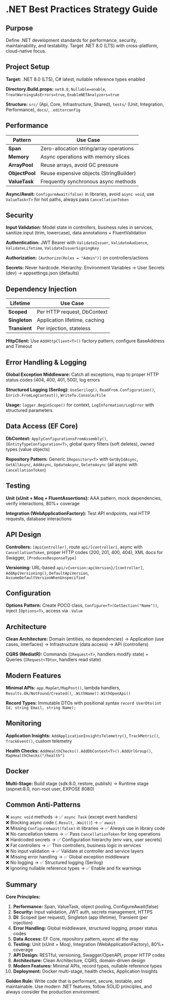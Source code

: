 # .NET Best Practices Strategy Guide

## Purpose
Define .NET development standards for performance, security, maintainability, and testability. Target .NET 8.0 (LTS) with cross-platform, cloud-native focus.

## Project Setup

**Target:** .NET 8.0 (LTS), C# latest, nullable reference types enabled

**Directory.Build.props:** `net8.0`, `Nullable=enable`, `TreatWarningsAsErrors=true`, `EnableNETAnalyzers=true`

**Structure:** `src/` (Api, Core, Infrastructure, Shared), `tests/` (Unit, Integration, Performance), `docs/`, `.editorconfig`

## Performance

| Pattern | Use Case |
|---------|----------|
| **Span<T>** | Zero-allocation string/array operations |
| **Memory<T>** | Async operations with memory slices |
| **ArrayPool<T>** | Reuse arrays, avoid GC pressure |
| **ObjectPool<T>** | Reuse expensive objects (StringBuilder) |
| **ValueTask<T>** | Frequently synchronous async methods |

**Async/Await:** `ConfigureAwait(false)` in libraries, avoid `async void`, use `ValueTask<T>` for hot paths, always pass `CancellationToken`

## Security

**Input Validation:** Model state in controllers, business rules in services, sanitize input (trim, lowercase), data annotations + FluentValidation

**Authentication:** JWT Bearer with `ValidateIssuer`, `ValidateAudience`, `ValidateLifetime`, `ValidateIssuerSigningKey`

**Authorization:** `[Authorize(Roles = "Admin")]` on controllers/actions

**Secrets:** Never hardcode. Hierarchy: Environment Variables → User Secrets (dev) → appsettings.json (defaults)

## Dependency Injection

| Lifetime | Use Case |
|----------|----------|
| **Scoped** | Per HTTP request, DbContext |
| **Singleton** | Application lifetime, caching |
| **Transient** | Per injection, stateless |

**HttpClient:** Use `AddHttpClient<T>()` factory pattern, configure BaseAddress and Timeout

## Error Handling & Logging

**Global Exception Middleware:** Catch all exceptions, map to proper HTTP status codes (404, 400, 401, 500), log errors

**Structured Logging (Serilog):** `UseSerilog()`, `ReadFrom.Configuration()`, `Enrich.FromLogContext()`, `WriteTo.Console/File`

**Usage:** `logger.BeginScope()` for context, `LogInformation/LogError` with structured parameters

## Data Access (EF Core)

**DbContext:** `ApplyConfigurationsFromAssembly()`, `IEntityTypeConfiguration<T>`, global query filters (soft deletes), owned types (value objects)

**Repository Pattern:** Generic `IRepository<T>` with `GetByIdAsync`, `GetAllAsync`, `AddAsync`, `UpdateAsync`, `DeleteAsync` (all async with `CancellationToken`)

## Testing

**Unit (xUnit + Moq + FluentAssertions):** AAA pattern, mock dependencies, verify interactions, 80%+ coverage

**Integration (WebApplicationFactory):** Test API endpoints, real HTTP requests, database interactions

## API Design

**Controllers:** `[ApiController]`, route `api/[controller]`, async with `CancellationToken`, proper HTTP codes (200, 201, 400, 404), XML docs for Swagger, `[ProducesResponseType]`

**Versioning:** URL-based `api/v{version:apiVersion}/[controller]`, `AddApiVersioning()`, `DefaultApiVersion`, `AssumeDefaultVersionWhenUnspecified`

## Configuration

**Options Pattern:** Create POCO class, `Configure<T>(GetSection("Name"))`, inject `IOptions<T>`, access via `.Value`

## Architecture

**Clean Architecture:** Domain (entities, no dependencies) → Application (use cases, interfaces) → Infrastructure (data access) → API (controllers)

**CQRS (MediatR):** Commands (`IRequest<T>`, handlers modify state) + Queries (`IRequest<TDto>`, handlers read state)

## Modern Features

**Minimal APIs:** `app.MapGet/MapPost()`, lambda handlers, `Results.Ok/NotFound/Created()`, `.WithName().WithOpenApi()`

**Record Types:** Immutable DTOs with positional syntax `record UserDto(int Id, string Email, string Name);`

## Monitoring

**Application Insights:** `AddApplicationInsightsTelemetry()`, `TrackMetric()`, `TrackEvent()`, custom telemetry

**Health Checks:** `AddHealthChecks().AddDbContext<T>().AddUrlGroup()`, `MapHealthChecks("/health")`

## Docker

**Multi-Stage:** Build stage (sdk:8.0, restore, publish) → Runtime stage (aspnet:8.0, non-root user, EXPOSE 8080)

## Common Anti-Patterns

❌ `async void` methods → ✅ `async Task` (except event handlers)  
❌ Blocking async code (`.Result`, `.Wait()`) → ✅ `await`  
❌ Missing `ConfigureAwait(false)` in libraries → ✅ Always use in library code  
❌ No cancellation tokens → ✅ Pass `CancellationToken` for long operations  
❌ Hardcoded secrets → ✅ Configuration hierarchy (env vars, user secrets)  
❌ Fat controllers → ✅ Thin controllers, business logic in services  
❌ No input validation → ✅ Validate at controller and service layers  
❌ Missing error handling → ✅ Global exception middleware  
❌ No logging → ✅ Structured logging (Serilog)  
❌ Ignoring nullable reference types → ✅ Enable and fix warnings

## Summary

**Core Principles:**
1. **Performance:** Span<T>, ValueTask<T>, object pooling, ConfigureAwait(false)
2. **Security:** Input validation, JWT auth, secrets management, HTTPS
3. **DI:** Scoped (per request), Singleton (app lifetime), Transient (per injection)
4. **Error Handling:** Global middleware, structured logging, proper status codes
5. **Data Access:** EF Core, repository pattern, async all the way
6. **Testing:** Unit (xUnit + Moq), Integration (WebApplicationFactory), 80%+ coverage
7. **API Design:** RESTful, versioning, Swagger/OpenAPI, proper HTTP codes
8. **Architecture:** Clean Architecture, CQRS, domain-driven design
9. **Modern Features:** Minimal APIs, record types, nullable reference types
10. **Deployment:** Docker multi-stage, health checks, Application Insights

**Golden Rule:** Write code that is performant, secure, testable, and maintainable. Use modern .NET features, follow SOLID principles, and always consider the production environment.
